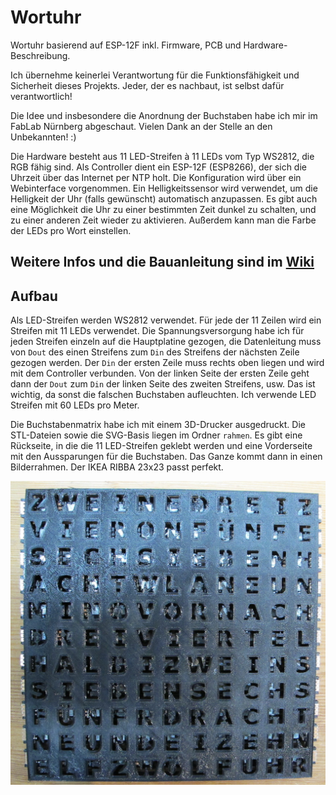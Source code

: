 # Wortuhr
Wortuhr basierend auf ESP-12F inkl. Firmware, PCB und Hardware-Beschreibung.

Ich übernehme keinerlei Verantwortung für die Funktionsfähigkeit und Sicherheit dieses Projekts. Jeder, der es nachbaut, ist selbst dafür verantwortlich!

Die Idee und insbesondere die Anordnung der Buchstaben habe ich mir im FabLab Nürnberg abgeschaut. Vielen Dank an der Stelle an den Unbekannten! :)

Die Hardware besteht aus 11 LED-Streifen à 11 LEDs vom Typ WS2812, die RGB fähig sind. Als Controller dient ein ESP-12F (ESP8266), der sich die Uhrzeit über das Internet per NTP holt. Die Konfiguration wird über ein Webinterface vorgenommen. Ein Helligkeitssensor wird verwendet, um die Helligkeit der Uhr (falls gewünscht) automatisch anzupassen. Es gibt auch eine Möglichkeit die Uhr zu einer bestimmten Zeit dunkel zu schalten, und zu einer anderen Zeit wieder zu aktivieren. Außerdem kann man die Farbe der LEDs pro Wort einstellen.


## Weitere Infos und die Bauanleitung sind im [Wiki](https://github.com/SteMaker/wortuhr/wiki)


## Aufbau
Als LED-Streifen werden WS2812 verwendet. Für jede der 11 Zeilen wird ein Streifen mit 11 LEDs verwendet. Die Spannungsversorgung habe ich für jeden Streifen einzeln auf die Hauptplatine gezogen, die Datenleitung muss von `Dout` des einen Streifens zum `Din` des Streifens der nächsten Zeile gezogen werden. Der `Din` der ersten Zeile muss rechts oben liegen und wird mit dem Controller verbunden. Von der linken Seite der ersten Zeile geht dann der `Dout` zum `Din` der linken Seite des zweiten Streifens, usw. Das ist wichtig, da sonst die falschen Buchstaben aufleuchten. Ich verwende LED Streifen mit 60 LEDs pro Meter.

Die Buchstabenmatrix habe ich mit einem 3D-Drucker ausgedruckt. Die STL-Dateien sowie die SVG-Basis liegen im Ordner `rahmen`. Es gibt eine Rückseite, in die die 11 LED-Streifen geklebt werden und eine Vorderseite mit den Aussparungen für die Buchstaben. Das Ganze kommt dann in einen Bilderrahmen. Der IKEA RIBBA 23x23 passt perfekt.

![Buchstabenmatrix](./pics/buchstabenmatrix.jpg "Buchstabenmatrix")


